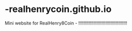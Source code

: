 # -realhenrycoin.github.io
Mini website for RealHenry8Coin - !!!!!!!!!!!!!!!!!!!!!!!!!!!!!!!!!!!!!!
